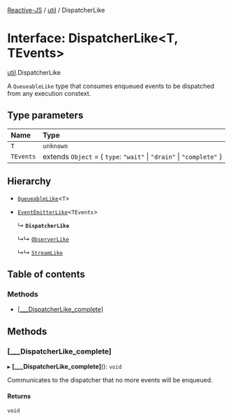 [Reactive-JS](../README.md) / [util](../modules/util.md) / DispatcherLike

# Interface: DispatcherLike<T, TEvents\>

[util](../modules/util.md).DispatcherLike

A `QueueableLike` type that consumes enqueued events to
be dispatched from any execution constext.

## Type parameters

| Name | Type |
| :------ | :------ |
| `T` | `unknown` |
| `TEvents` | extends `Object` = { `type`: ``"wait"`` \| ``"drain"`` \| ``"complete"``  } |

## Hierarchy

- [`QueueableLike`](util.QueueableLike.md)<`T`\>

- [`EventEmitterLike`](util.EventEmitterLike.md)<`TEvents`\>

  ↳ **`DispatcherLike`**

  ↳↳ [`ObserverLike`](rx.ObserverLike.md)

  ↳↳ [`StreamLike`](streaming.StreamLike.md)

## Table of contents

### Methods

- [[\_\_\_DispatcherLike\_complete]](util.DispatcherLike.md#[___dispatcherlike_complete])

## Methods

### [\_\_\_DispatcherLike\_complete]

▸ **[___DispatcherLike_complete]**(): `void`

Communicates to the dispatcher that no more events will be enqueued.

#### Returns

`void`
